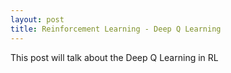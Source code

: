 ```yaml
---
layout: post
title: Reinforcement Learning - Deep Q Learning
---
```

This post will talk about the Deep Q Learning in RL